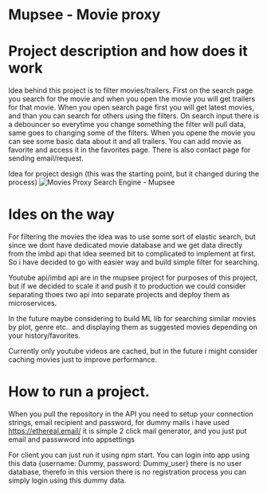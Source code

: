 # Mupsee - Movie proxy

# Project description and how does it work
Idea behind this project is to filter movies/trailers. First on the search page you search for the movie and when you open the movie you will get trailers for that movie. When you open search page first you will get latest movies, and than you can search for others using the filters. On search input there is a debouncer so everytime you change something the filter will pull data, same goes to changing some of the filters. When you opene the movie you can see some basic data about it and all trailers. You can add movie as favorite and access it in the favorites page. There is also contact page for sending email/request.

Idea for project design (this was the starting point, but it changed during the process)
![Movies Proxy Search Engine - Mupsee](https://user-images.githubusercontent.com/17182815/179998073-fb01e8cd-06f0-44ff-8c1d-46845d9ffb07.png)


# Ides on the way
For filtering the movies the idea was to use some sort of elastic search, but since we dont have dedicated movie database and we get data directly from the imbd api that idea seemed bit to complicated to implement at first. So i have decided to go with easier way and build simple filter for searching.

Youtube api/imbd api are in the mupsee project for purposes of this project, but if we decided to scale it and push it to production we could consider separating thoes two api into separate projects and deploy them as microservices.

In the future maybe considering to  build ML lib for searching similar movies by plot, genre etc.. and displaying them as suggested movies depending on your history/favorites.

Currently only youtube videos are cached, but in the future i might consider caching movies just to improve performance.

# How to run a project.

When you pull the repository in the API you need to setup your connection strings, email recipient and password, for dummy mails i have used https://ethereal.email/ it is simple 2 click mail generator, and you just put email and passwword into appsettings

For client you can just run it using npm start.
You can login into app using this data {username: Dummy, password: Dummy_user} there is no user database, therefo in this version there is no registration process you can simply login using this dummy data.

